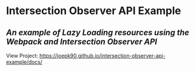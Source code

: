# Intersection Observer API Example
## _An example of Lazy Loading resources using the Webpack and Intersection Observer API_


View Project: https://joepk90.github.io/intersection-observer-api-example/docs/

